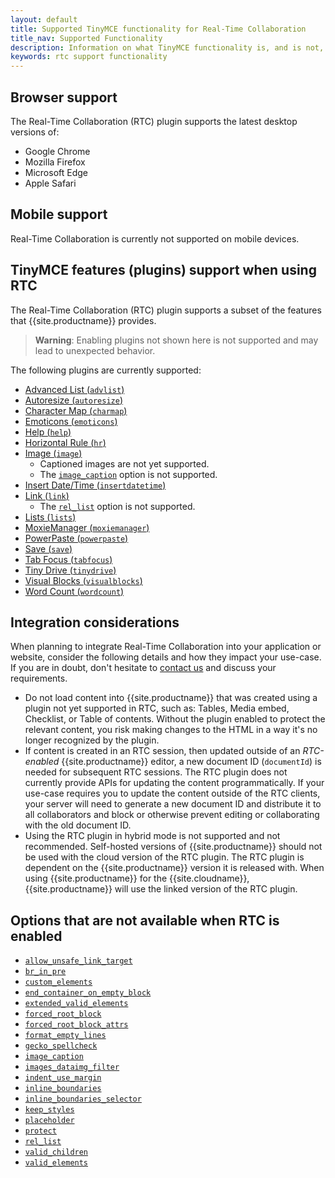 ```yaml
---
layout: default
title: Supported TinyMCE functionality for Real-Time Collaboration
title_nav: Supported Functionality
description: Information on what TinyMCE functionality is, and is not, supported in Real-Time Collaboration
keywords: rtc support functionality
---
```


## Browser support

The Real-Time Collaboration (RTC) plugin supports the latest desktop versions of:

* Google Chrome
* Mozilla Firefox
* Microsoft Edge
* Apple Safari

## Mobile support

Real-Time Collaboration is currently not supported on mobile devices.

## TinyMCE features (plugins) support when using RTC

The Real-Time Collaboration (RTC) plugin supports a subset of the features that {{site.productname}} provides.

> **Warning**: Enabling plugins not shown here is not supported and may lead to unexpected behavior.

The following plugins are currently supported:

* [Advanced List (`advlist`)]({{site.baseurl}}/plugins/opensource/advlist/)
* [Autoresize (`autoresize`)]({{site.baseurl}}/plugins/opensource/autoresize/)
* [Character Map (`charmap`)]({{site.baseurl}}/plugins/opensource/charmap/)
* [Emoticons (`emoticons`)]({{site.baseurl}}/plugins/opensource/emoticons/)
* [Help (`help`)]({{site.baseurl}}/plugins/opensource/help/)
* [Horizontal Rule (`hr`)]({{site.baseurl}}/plugins/opensource/hr/)
* [Image (`image`)]({{site.baseurl}}/plugins/opensource/image/)
  * Captioned images are not yet supported.
  * The [`image_caption`]({{site.baseurl}}/plugins/opensource/image/#image_caption) option is not supported.
* [Insert Date/Time (`insertdatetime`)]({{site.baseurl}}/plugins/opensource/insertdatetime/)
* [Link (`link`)]({{site.baseurl}}/plugins/opensource/link/)
  * The [`rel_list`]({{site.baseurl}}/plugins/opensource/link/#rel_list) option is not supported.
* [Lists (`lists`)]({{site.baseurl}}/plugins/opensource/lists/)
* [MoxieManager (`moxiemanager`)]({{site.baseurl}}/plugins/premium/moxiemanager/)
* [PowerPaste (`powerpaste`)]({{site.baseurl}}/plugins/premium/powerpaste/)
* [Save (`save`)]({{site.baseurl}}/plugins/opensource/save/)
* [Tab Focus (`tabfocus`)]({{site.baseurl}}/plugins/opensource/tabfocus/)
* [Tiny Drive (`tinydrive`)]({{site.baseurl}}/plugins/premium/tinydrive/)
* [Visual Blocks (`visualblocks`)]({{site.baseurl}}/plugins/opensource/visualblocks/)
* [Word Count (`wordcount`)]({{site.baseurl}}/plugins/opensource/wordcount/)

## Integration considerations

When planning to integrate Real-Time Collaboration into your application or website, consider the following details and how they impact your use-case. If you are in doubt, don't hesitate to [contact us]({{site.contactpage}}) and discuss your requirements.

* Do not load content into {{site.productname}} that was created using a plugin not yet supported in RTC, such as: Tables, Media embed, Checklist, or Table of contents. Without the plugin enabled to protect the relevant content, you risk making changes to the HTML in a way it's no longer recognized by the plugin.
* If content is created in an RTC session, then updated outside of an _RTC-enabled_ {{site.productname}} editor, a new document ID (`documentId`) is needed for subsequent RTC sessions. The RTC plugin does not currently provide APIs for updating the content programmatically. If your use-case requires you to update the content outside of the RTC clients, your server will need to generate a new document ID and distribute it to all collaborators and block or otherwise prevent editing or collaborating with the old document ID.
* Using the RTC plugin in hybrid mode is not supported and not recommended. Self-hosted versions of {{site.productname}} should not be used with the cloud version of the RTC plugin. The RTC plugin is dependent on the {{site.productname}} version it is released with. When using {{site.productname}} for the {{site.cloudname}}, {{site.productname}} will use the linked version of the RTC plugin.

## Options that are not available when RTC is enabled

* [`allow_unsafe_link_target`]({{site.baseurl}}/configure/content-filtering/#allow_unsafe_link_target)
* [`br_in_pre`]({{site.baseurl}}/configure/advanced-editing-behavior/#br_in_pre)
* [`custom_elements`]({{site.baseurl}}/configure/content-filtering/#custom_elements)
* [`end_container_on_empty_block`]({{site.baseurl}}/configure/advanced-editing-behavior/#end_container_on_empty_block)
* [`extended_valid_elements`]({{site.baseurl}}/configure/content-filtering/#extended_valid_elements)
* [`forced_root_block`]({{site.baseurl}}/configure/content-filtering/#forced_root_block)
* [`forced_root_block_attrs`]({{site.baseurl}}/configure/content-filtering/#forced_root_block_attrs)
* [`format_empty_lines`]({{site.baseurl}}/configure/content-formatting/#format_empty_lines)
* [`gecko_spellcheck`]({{site.baseurl}}/configure/spelling/#gecko_spellcheck)
* [`image_caption`]({{site.baseurl}}/plugins/opensource/image/#image_caption)
* [`images_dataimg_filter`]({{site.baseurl}}/configure/file-image-upload/#images_dataimg_filter)
* [`indent_use_margin`]({{site.baseurl}}/configure/content-formatting/#indent_use_margin)
* [`inline_boundaries`]({{site.baseurl}}/configure/content-appearance/#inline_boundaries)
* [`inline_boundaries_selector`]({{site.baseurl}}/configure/content-appearance/#inline_boundaries_selector)
* [`keep_styles`]({{site.baseurl}}/configure/content-filtering/#keep_styles)
* [`placeholder`]({{site.baseurl}}/configure/editor-appearance/#placeholder)
* [`protect`]({{site.baseurl}}/configure/content-filtering/#protect)
* [`rel_list`]({{site.baseurl}}/plugins/opensource/link/#rel_list)
* [`valid_children`]({{site.baseurl}}/configure/content-filtering/#valid_children)
* [`valid_elements`]({{site.baseurl}}/configure/content-filtering/#valid_elements)
